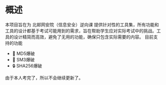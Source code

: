# 概述
本项目旨在为 北邮网安院（信息安全）逆向课 提供针对性的工具集，所有功能和工具的设计都基于考试可能用到的需求，旨在帮助学生应对实际考试中的挑战。工具的设计精简而高效，避免了无用的功能，确保只包含实际需要的内容。
目前支持的功能
- 🔑 MD5爆破
- 🔐 SM3爆破
- 🔒 SHA256爆破

由于本人考完了，所以不会继续更新了。
